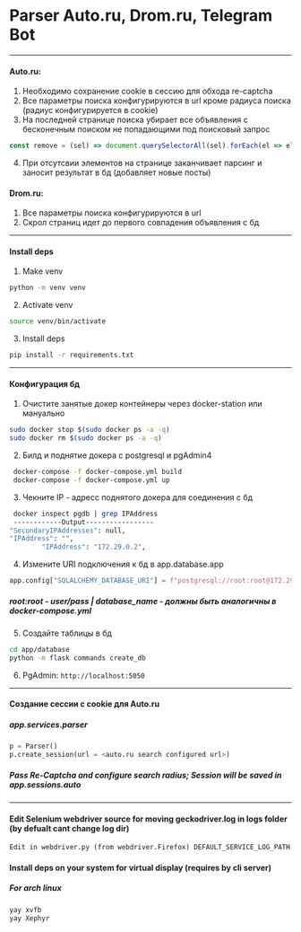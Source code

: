 # Parser Auto.ru, Drom.ru, Telegram Bot

---

#### Auto.ru:

1. Необходимо сохранение cookie в сессию для обхода re-captcha
2. Все параметры поиска конфигурируются в url кроме радиуса поиска (радиус конфигурируется в cookie)
3. На последней странице поиска убирает все объявления с бесконечным поиском не попадающими под поисковый запрос

```.js
const remove = (sel) => document.querySelectorAll(sel).forEach(el => el.remove()); remove(".ListingInfiniteDesktop__snippet");
```

4. При отсутсвии элементов на странице заканчивает парсинг и заносит результат в бд (добавляет новые посты)

#### Drom.ru:

1. Все параметры поиска конфигурируются в url
2. Скрол страниц идет до первого совпадения объявления с бд

---

#### Install deps

1. Make venv

```.sh
python -m venv venv
```

2. Activate venv

```.sh
source venv/bin/activate
```

3. Install deps

```.sh
pip install -r requirements.txt
```

---

#### Конфигурация бд

1. Очистите занятые докер контейнеры через docker-station или мануально

```.sh
sudo docker stop $(sudo docker ps -a -q)
sudo docker rm $(sudo docker ps -a -q)
```

2. Билд и поднятие докера с postgresql и pgAdmin4

```.sh
 docker-compose -f docker-compose.yml build
 docker-compose -f docker-compose.yml up
```

3. Чекните IP - адресс поднятого докера для соединения с бд

```.sh
 docker inspect pgdb | grep IPAddress
 ------------Output-----------------
"SecondaryIPAddresses": null,
"IPAddress": "",
        "IPAddress": "172.29.0.2",
```

4. Измените URI подключения к бд в app.database.app

```.py
app.config["SQLALCHEMY_DATABASE_URI"] = f"postgresql://root:root@172.29.0.2:5432/{database_name}"
```

##### root:root - user/pass | database_name - должны быть аналогичны в docker-compose.yml

5. Создайте таблицы в бд

```.sh
cd app/database
python -m flask commands create_db
```

6. PgAdmin: `http://localhost:5050`

---

#### Создание сессии с cookie для Auto.ru

##### app.services.parser

```.py
p = Parser()
p.create_session(url = <auto.ru search configured url>)
```

##### Pass Re-Captcha and configure search radius; Session will be saved in app.sessions.auto

---

#### Edit Selenium webdriver source for moving geckodriver.log in logs folder (by defualt cant change log dir)

```.txt
Edit in webdriver.py (from webdriver.Firefox) DEFAULT_SERVICE_LOG_PATH to = "logs/geckodriver.log"
```

#### Install deps on your system for virtual display (requires by cli server)

##### For arch linux

```.sh
yay xvfb
yay Xephyr
```
